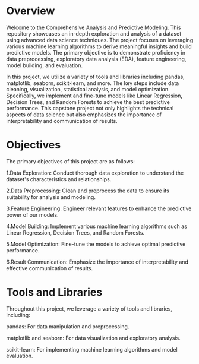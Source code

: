 # Overview

Welcome to the Comprehensive Analysis and Predictive Modeling. This repository showcases an in-depth exploration and analysis of a dataset using advanced data science techniques. The project focuses on leveraging various machine learning algorithms to derive meaningful insights and build predictive models. The primary objective is to demonstrate proficiency in data preprocessing, exploratory data analysis (EDA), feature engineering, model building, and evaluation.

   In this project, we utilize a variety of tools and libraries including pandas, matplotlib, seaborn, scikit-learn, and more. The key steps include data cleaning, visualization, statistical analysis, and model optimization. Specifically, we implement and fine-tune models like Linear Regression, Decision Trees, and Random Forests to achieve the best predictive performance. This capstone project not only highlights the technical aspects of data science but also emphasizes the importance of interpretability and communication of results.

  

# Objectives

The primary objectives of this project are as follows:

1.Data Exploration: Conduct thorough data exploration to understand the dataset's characteristics and relationships.

2.Data Preprocessing: Clean and preprocess the data to ensure its suitability for analysis and modeling.

3.Feature Engineering: Engineer relevant features to enhance the predictive power of our models.

4.Model Building: Implement various machine learning algorithms such as Linear Regression, Decision Trees, and Random Forests.

5.Model Optimization: Fine-tune the models to achieve optimal predictive performance.

6.Result Communication: Emphasize the importance of interpretability and effective communication of results.

# Tools and Libraries

Throughout this project, we leverage a variety of tools and libraries, including:

pandas: For data manipulation and preprocessing.

matplotlib and seaborn: For data visualization and exploratory analysis.

scikit-learn: For implementing machine learning algorithms and model evaluation.

